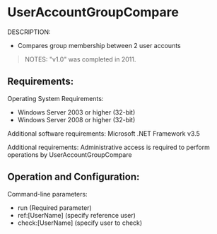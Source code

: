 
# UserAccountGroupCompare

DESCRIPTION: 
- Compares group membership between 2 user accounts

> NOTES: "v1.0" was completed in 2011. 

## Requirements:

Operating System Requirements:
- Windows Server 2003 or higher (32-bit)
- Windows Server 2008 or higher (32-bit)

Additional software requirements:
Microsoft .NET Framework v3.5

Additional requirements:
Administrative access is required to perform operations by UserAccountGroupCompare


## Operation and Configuration:

Command-line parameters:
- run (Required parameter)
- ref:[UserName] (specify reference user)
- check:[UserName] (specify user to check)
